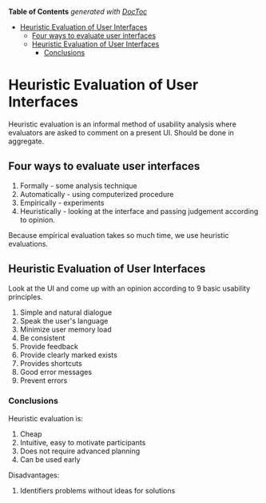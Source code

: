 <!-- START doctoc generated TOC please keep comment here to allow auto update -->
<!-- DON'T EDIT THIS SECTION, INSTEAD RE-RUN doctoc TO UPDATE -->
**Table of Contents**  *generated with [DocToc](https://github.com/thlorenz/doctoc)*

- [Heuristic Evaluation of User Interfaces](#heuristic-evaluation-of-user-interfaces)
  - [Four ways to evaluate user interfaces](#four-ways-to-evaluate-user-interfaces)
  - [Heuristic Evaluation of User Interfaces](#heuristic-evaluation-of-user-interfaces-1)
    - [Conclusions](#conclusions)

<!-- END doctoc generated TOC please keep comment here to allow auto update -->

# Heuristic Evaluation of User Interfaces

Heuristic evaluation is an informal method of usability analysis where evaluators are asked to comment on a present UI. Should be done in aggregate.

## Four ways to evaluate user interfaces

1. Formally - some analysis technique
2. Automatically - using computerized procedure
3. Empirically - experiments 
4. Heuristically - looking at the interface and passing judgement according to opinion.

Because empirical evaluation takes so much time, we use heuristic evaluations.

## Heuristic Evaluation of User Interfaces

Look at the UI and come up with an opinion according to 9 basic usability principles.

1. Simple and natural dialogue
2. Speak the user's language
3. Minimize user memory load
4. Be consistent
5. Provide feedback
6. Provide clearly marked exists
7. Provides shortcuts
8. Good error messages
9. Prevent errors


### Conclusions

Heuristic evaluation is:
1. Cheap
2. Intuitive, easy to motivate participants
3. Does not require advanced planning
4. Can be used early

Disadvantages:
1. Identifiers problems without ideas for solutions
